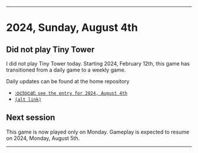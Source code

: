 
***

# 2024, Sunday, August 4th

## Did not play Tiny Tower

<!-- TODO: For each weekly entry, make sure the date is correct. The day of the week should be modified in 4 places !-->

I did not play Tiny Tower today. Starting 2024, February 12th, this game has transitioned from a daily game to a weekly game.

Daily updates can be found at the home repository

- [:octocat: `see the entry for 2024, August 4th`](https://github.com/seanpm2001/SeansLifeArchive_Images_TinyTower/tree/master/tiny%20tower/2024/08_August/04/) 
- [`(alt link)`](/tiny%20tower/2024/08_August/04/)

## Next session

This game is now played only on Monday. Gameplay is expected to resume on 2024, Monday, August 5th.

***
